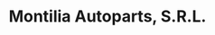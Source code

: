 ---
title: "Montilia Autoparts, S.R.L."
url: /santo-domingo/montilia-autoparts-s-r-l/
shop: piezas de automóviles
---